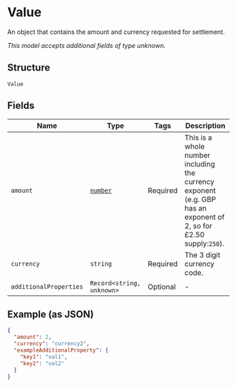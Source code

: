 
# Value

An object that contains the amount and currency requested for settlement.

*This model accepts additional fields of type unknown.*

## Structure

`Value`

## Fields

| Name | Type | Tags | Description |
|  --- | --- | --- | --- |
| `amount` | [`number`](../../doc/models/number.md) | Required | This is a whole number including the currency exponent (e.g. GBP has an exponent of 2, so for £2.50 supply:`250`). |
| `currency` | `string` | Required | The 3 digit currency code. |
| `additionalProperties` | `Record<string, unknown>` | Optional | - |

## Example (as JSON)

```json
{
  "amount": 2,
  "currency": "currency2",
  "exampleAdditionalProperty": {
    "key1": "val1",
    "key2": "val2"
  }
}
```

